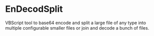# EnDecodSplit
VBScript tool to base64 encode and split a large file of any type into multiple configurable smaller files or join and decode a bunch of files.
